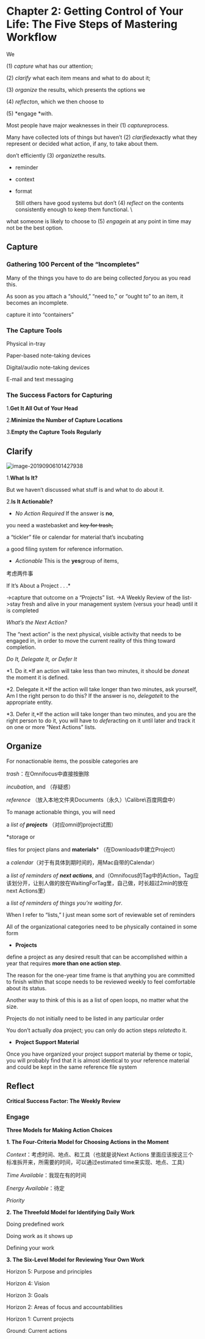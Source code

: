 # Chapter 2: Getting Control of Your Life: The Five Steps of Mastering Workflow

We

 (1) *capture* what has our attention; 

 (2) *clarify* what each item means and what to do about it;

 (3) *organize* the results, which presents the options we

 (4) *reflect*on, which we then choose to 

 (5) *engage *with.



Most people have major weaknesses in their (1) *capture*process.

Many have collected lots of things but haven’t (2) *clarified*exactly what they represent or decided what action, if any, to take about them.

don’t efficiently (3) *organize*the results. 

- reminder

- context

- format

  Still others have good systems but don’t (4) *reflect* on the contents consistently enough to keep them functional. \

what someone is likely to choose to (5) *engage*in at any point in time may not be the best option.

## Capture

### **Gathering 100 Percent of the “Incompletes”**

Many of the things you have to do are being collected *for*you as you read this. 

As soon as you attach a “should,” “need to,” or “ought to” to an item, it becomes an incomplete. 

capture it into “containers”

### **The Capture Tools**

Physical in-tray

Paper-based note-taking devices

Digital/audio note-taking devices

E-mail and text messaging

### **The Success Factors for Capturing**

1.**Get It All Out of Your Head**

2.**Minimize the Number of Capture Locations**

3.**Empty the Capture Tools Regularly**

## Clarify

![image-20190906101427938](assets/chapter2/image-20190906101427938.png)

1.**What Is It?**

But we haven’t discussed what stuff is and what to do about it.

2.**Is It Actionable?**

- *No Action Required* If the answer is **no**, 

you need a wastebasket and <Del> key for trash,

a “tickler” file or calendar for material that’s incubating

a good filing system for reference information.

- *Actionable* This is the **yes**group of items,

考虑两件事

If It’s About a Project . . .*

 ->capture that outcome on a “Projects” list. ->A Weekly Review of the list->stay fresh and alive in your management system (versus your head) until it is completed

*What’s the Next Action?*

The “next action” is the next physical, visible activity that needs to be engaged in, in order to move the current reality of this thing toward completion.

*Do It, Delegate It, or Defer It* 

*1. Do it.*If an action will take less than two minutes, it should be *done*at the moment it is defined.

*2. Delegate it.*If the action will take longer than two minutes, ask yourself, Am I the right person to do this? If the answer is no, *delegate*it to the appropriate entity.

*3. Defer it,*If the action will take longer than two minutes, and you are the right person to do it, you will have to *defer*acting on it until later and track it on one or more “Next Actions” lists.

## Organize

For nonactionable items, the possible categories are 

*trash*：在Omnifocus中直接按删除

*incubation*, and （存疑惑）

*reference* （放入本地文件夹Documents（永久）\Calibre\百度网盘中）

To manage actionable things, you will need 

a *list of **projects*** （对应omni的project试图）

*storage or 

files for project plans and **materials*** （在Downloads中建立Project）

a *calendar*（对于有具体到期时间的，用Mac自带的Calendar）

a *list of reminders of **next actions***, and（Omnifocus的Tag中的Action，Tag应该划分开，让别人做的放在WaitingForTag里，自己做，时长超过2min的放在next Actions里） 

a *list of reminders of things you’re waiting for*.

When I refer to “lists,” I just mean some sort of reviewable set of reminders

All of the organizational categories need to be physically contained in some form

- **Projects**

define a project as any desired result that can be accomplished within a year that requires **more than one action step**. 

The reason for the one-year time frame is that anything you are committed to finish within that scope needs to be reviewed weekly to feel comfortable about its status. 

Another way to think of this is as a list of open loops, no matter what the size.

Projects do not initially need to be listed in any particular order

You don’t actually *do*a project; you can only do action steps *related*to it.

- **Project Support Material**

Once you have organized your project support material by theme or topic, you will probably find that it is almost identical to your reference material and could be kept in the same reference file system

## Reflect

**Critical Success Factor: The Weekly Review**

### Engage

**Three Models for Making Action Choices**

**1. The Four-Criteria Model for Choosing Actions in the Moment**

*Context*：考虑时间、地点、和工具（也就是说Next Actions 里面应该按这三个标准拆开来，所需要的时间，可以通过estimated time来实现、地点、工具）

*Time Available*：我现在有的时间

*Energy Available*：待定

*Priority*

**2. The Threefold Model for Identifying Daily Work**

Doing predefined work

Doing work as it shows up

Defining your work

**3. The Six-Level Model for Reviewing Your Own Work**

Horizon 5: Purpose and principles

Horizon 4: Vision

Horizon 3: Goals

Horizon 2: Areas of focus and accountabilities

Horizon 1: Current projects

Ground: Current actions
